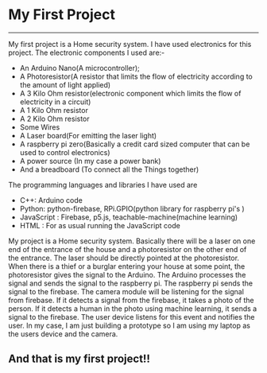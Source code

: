 # My First Project

---

My first project is a Home security system. I have used electronics for this project. The electronic components I used are:-

- An Arduino Nano(A microcontroller);
- A Photoresistor(A resistor that limits the flow of electricity according to the amount of light applied)
- A 3 Kilo Ohm resistor(electronic component which limits the flow of electricity in a circuit)
- A 1 Kilo Ohm resistor
- A 2 Kilo Ohm resistor
- Some Wires
- A Laser board(For emitting the laser light)
- A raspberry pi zero(Basically a credit card sized computer that can be used to control electronics)
- A power source (In my case a power bank)
- And a breadboard (To connect all the Things together)

The programming languages and libraries I have used are

- C++: Arduino code
- Python: python-firebase, RPi.GPIO(python library for raspberry pi's )
- JavaScript : Firebase, p5.js, teachable-machine(machine learning)
- HTML : For as usual running the JavaScript code

My project is a Home security system. Basically there will be a laser on one end of the entrance of the house and a photoresistor on the other end of the entrance. The laser should be directly pointed at the photoresistor. When there is a thief or a burglar entering your house at some point, the photoresistor gives the signal to the Arduino. The Arduino processes the signal and sends the signal to the raspberry pi. The raspberry pi sends the signal to the firebase. The camera module will be listening for the signal from firebase. If it detects a signal from the firebase, it takes a photo of the person. If it detects a human in the photo using machine learning, it sends a signal to the firebase. The user device listens for this event and notifies the user. In my case, I am just building a prototype so I am using my laptop as the users device and the camera. 

## And that is my first project!!
